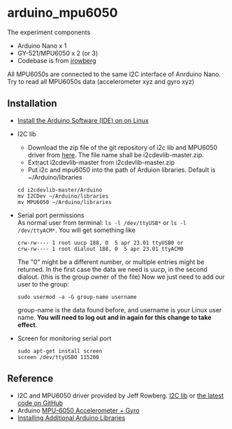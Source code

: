 # arduino_mpu6050

The experiment components
- Arduino Nano x 1
- GY-521/MPU6050 x 2 (or 3)
- Codebase is from [jrowberg](https://github.com/jrowberg/i2cdevlib.git)

All MPU6050s are connected to the same I2C interface of Anrduino Nano. Try to read all MPU6050s data (accelerometer xyz and gyro xyz) 

## Installation
- [Install the Arduino Software (IDE) on on Linux](https://www.arduino.cc/en/main/software)

- I2C lib
    * Download the zip file of the git repository of i2c lib and MPU6050 driver from [here](https://github.com/jrowberg/i2cdevlib/tree/master/Arduino/MPU6050). The file name shall be i2cdevlib-master.zip.
    * Extract i2cdevlib-master from i2cdevlib-master.zip
    * Put i2c and mpu6050 into the path of Arduion libraries. Default is ~/Arduino/libraries
    ```
    cd i2cdevlib-master/Arduino
    mv I2CDev ~/Arduino/libraries
    mv MPU6050 ~/Arduino/libraries
    ```
- Serial port permissions<br>
    As normal user from terminal: ```ls -l /dev/ttyUSB*``` or ```ls -l /dev/ttyACM*```. You will get something like
    ```
    crw-rw---- 1 root uucp 188, 0  5 apr 23.01 ttyUSB0 or
    crw-rw---- 1 root dialout 188, 0  5 apr 23.01 ttyACM0
    ```
    The "0" might be a different number, or multiple entries might be returned. In the first case the data we need is uucp, in the second dialout. (this is the group owner of the file)
    Now we just need to add our user to the group:
    ```
    sudo usermod -a -G group-name username
    ```
    group-name is the data found before, and username is your Linux user name. **You will need to log out and in again for this change to take effect**.

- Screen for monitoring serial port
    ```
    sudo apt-get install screen
    screen /dev/ttyUSB0 115200
    ```

## Reference
- I2C and MPU6050 driver provided by Jeff Rowberg. [I2C lib](http://www.i2cdevlib.com/devices/mpu6050)
or [the latest code on GitHub](https://github.com/jrowberg/i2cdevlib/tree/master/Arduino/MPU6050)
- Arduino [MPU-6050 Accelerometer + Gyro](https://playground.arduino.cc/Main/MPU-6050)
- [Installing Additional Arduino Libraries](https://www.arduino.cc/en/Guide/Libraries)